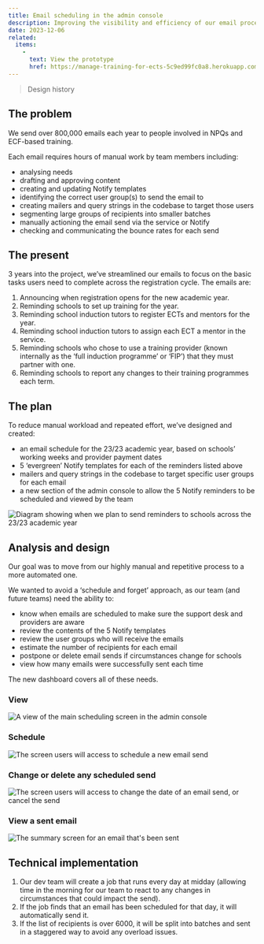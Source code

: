 ```yaml
---
title: Email scheduling in the admin console
description: Improving the visibility and efficiency of our email processes.
date: 2023-12-06
related:
  items:
    -
      text: View the prototype
      href: https://manage-training-for-ects-5c9ed99fc0a8.herokuapp.com/admin/performance/emails
---
```


> Design history

## The problem

We send over 800,000 emails each year to people involved in NPQs and ECF-based training.

Each email requires hours of manual work by team members including:

* analysing needs
* drafting and approving content
* creating and updating Notify templates
* identifying the correct user group(s) to send the email to
* creating mailers and query strings in the codebase to target those users
* segmenting large groups of recipients into smaller batches
* manually actioning the email send via the service or Notify
* checking and communicating the bounce rates for each send

## The present

3 years into the project, we’ve streamlined our emails to focus on the basic tasks users need to complete across the registration cycle. The emails are:

1.	Announcing when registration opens for the new academic year.
2.	Reminding schools to set up training for the year.
3.	Reminding school induction tutors to register ECTs and mentors for the year.
4.	Reminding school induction tutors to assign each ECT a mentor in the service.
5.	Reminding schools who chose to use a training provider (known internally as the ‘full induction programme’ or ‘FIP’) that they must partner with one.
6.	Reminding schools to report any changes to their training programmes each term.

## The plan

To reduce manual workload and repeated effort, we’ve designed and created:

* an email schedule for the 23/23 academic year, based on schools’ working weeks and provider payment dates
* 5 ‘evergreen’ Notify templates for each of the reminders listed above
* mailers and query strings in the codebase to target specific user groups for each email
* a new section of the admin console to allow the 5 Notify reminders to be scheduled and viewed by the team

![Diagram showing when we plan to send reminders to schools across the 23/23 academic year](automated-comms.png)


## Analysis and design

Our goal was to move from our highly manual and repetitive process to a more automated one.

We wanted to avoid a ‘schedule and forget’ approach, as our team (and future teams) need the ability to:

* know when emails are scheduled to make sure the support desk and providers are aware
* review the contents of the 5 Notify templates
* review the user groups who will receive the emails
* estimate the number of recipients for each email
* postpone or delete email sends if circumstances change for schools
* view how many emails were successfully sent each time

The new dashboard covers all of these needs.

### View

![A view of the main scheduling screen in the admin console](screencapture-manage-training-for-ects-5c9ed99fc0a8-herokuapp-admin-performance-emails-2023-12-06-09_18_00.png)


### Schedule

![The screen users will access to schedule a new email send](screencapture-manage-training-for-ects-5c9ed99fc0a8-herokuapp-admin-performance-emails-new-2023-12-06-09_18_18.png)

### Change or delete any scheduled send

![The screen users will access to change the date of an email send, or cancel the send ](screencapture-manage-training-for-ects-5c9ed99fc0a8-herokuapp-admin-performance-emails-879232-2023-12-06-09_18_33.png)

### View a sent email

![The summary screen for an email that's been sent](screencapture-manage-training-for-ects-5c9ed99fc0a8-herokuapp-admin-performance-emails-64336-2023-12-06-09_18_56.png)

## Technical implementation

1.	Our dev team will create a job that runs every day at midday (allowing time in the morning for our team to react to any changes in circumstances that could impact the send).
2.	If the job finds that an email has been scheduled for that day, it will automatically send it.
3.	If the list of recipients is over 6000, it will be split into batches and sent in a staggered way to avoid any overload issues.



